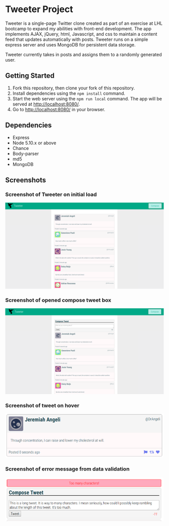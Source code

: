 # Tweeter Project

Tweeter is a single-page Twitter clone created as part of an exercise at LHL bootcamp to expand my abilities with front-end development. The app implements AJAX, jQuery, html, Javascript, and css to maintain a content feed that updates automatically with posts. Tweeter runs on a simple express server and uses MongoDB for persistent data storage.

Tweeter currently takes in posts and assigns them to a randomly generated user.

## Getting Started

1. Fork this repository, then clone your fork of this repository.
2. Install dependencies using the `npm install` command.
3. Start the web server using the `npm run local` command. The app will be served at <http://localhost:8080/>.
4. Go to <http://localhost:8080/> in your browser.

## Dependencies

- Express
- Node 5.10.x or above
- Chance
- Body-parser
- md5
- MongoDB

## Screenshots

### Screenshot of Tweeter on initial load
!["Screenshot of Tweeter on initial load"](https://github.com/MattccTO/tweeter/blob/master/docs/Load-Page.png)

### Screenshot of opened compose tweet box
!["Screenshot of opened compose tweet box"](https://github.com/MattccTO/tweeter/blob/master/docs/Compose-Tweet.png)

### Screenshot of tweet on hover
!["Screenshot of tweet on hover"](https://github.com/MattccTO/tweeter/blob/master/docs/Tweet-Hover.png)

### Screenshot of error message from data validation
!["Screenshot of error message from data validation"](https://github.com/MattccTO/tweeter/blob/master/docs/Data-Validation.png)